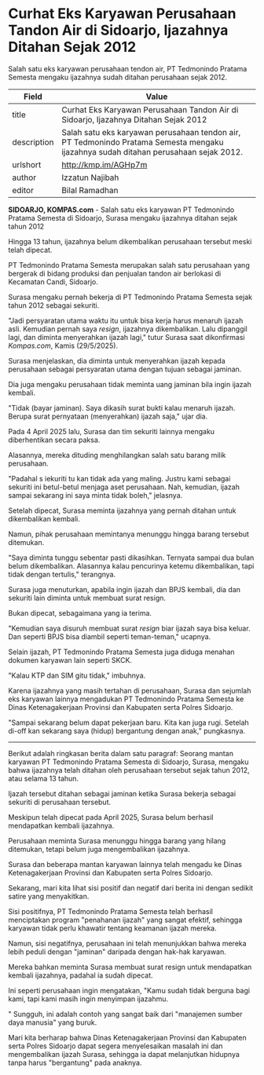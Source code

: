 # Curhat Eks Karyawan Perusahaan Tandon Air di Sidoarjo, Ijazahnya Ditahan Sejak 2012

Salah satu eks karyawan perusahaan tendon air, PT Tedmonindo Pratama Semesta mengaku ijazahnya sudah ditahan perusahaan sejak 2012.

| Field       | Value                                                       |
|-------------|-------------------------------------------------------------|
| title       | Curhat Eks Karyawan Perusahaan Tandon Air di Sidoarjo, Ijazahnya Ditahan Sejak 2012 |
| description | Salah satu eks karyawan perusahaan tendon air, PT Tedmonindo Pratama Semesta mengaku ijazahnya sudah ditahan perusahaan sejak 2012. |
| urlshort    | http://kmp.im/AGHp7m |
| author      | Izzatun Najibah |
| editor      | Bilal Ramadhan |

**SIDOARJO, KOMPAS.com** - Salah satu eks karyawan PT Tedmonindo Pratama Semesta di Sidoarjo, Surasa mengaku ijazahnya ditahan sejak tahun 2012

Hingga 13 tahun, ijazahnya belum dikembalikan perusahaan tersebut meski telah dipecat.

PT Tedmonindo Pratama Semesta merupakan salah satu perusahaan yang bergerak di bidang produksi dan penjualan tandon air berlokasi di Kecamatan Candi, Sidoarjo.

Surasa mengaku pernah bekerja di PT Tedmonindo Pratama Semesta sejak tahun 2012 sebagai sekuriti.

"Jadi persyaratan utama waktu itu untuk bisa kerja harus menaruh ijazah asli. Kemudian pernah saya *resign*, ijazahnya dikembalikan. Lalu dipanggil lagi, dan diminta menyerahkan ijazah lagi," tutur Surasa saat dikonfirmasi *Kompas.com*, Kamis (29/5/2025).

Surasa menjelaskan, dia diminta untuk menyerahkan ijazah kepada perusahaan sebagai persyaratan utama dengan tujuan sebagai jaminan.

Dia juga mengaku perusahaan tidak meminta uang jaminan bila ingin ijazah kembali.

"Tidak (bayar jaminan). Saya dikasih surat bukti kalau menaruh ijazah. Berupa surat pernyataan (menyerahkan) ijazah saja," ujar dia.

Pada 4 April 2025 lalu, Surasa dan tim sekuriti lainnya mengaku diberhentikan secara paksa.

Alasannya, mereka dituding menghilangkan salah satu barang milik perusahaan.

"Padahal s iekuriti tu kan tidak ada yang maling. Justru kami sebagai sekuriti ini betul-betul menjaga aset perusahaan. Nah, kemudian, ijazah sampai sekarang ini saya minta tidak boleh," jelasnya.

Setelah dipecat, Surasa meminta ijazahnya yang pernah ditahan untuk dikembalikan kembali.

Namun, pihak perusahaan memintanya menunggu hingga barang tersebut ditemukan.

"Saya diminta tunggu sebentar pasti dikasihkan. Ternyata sampai dua bulan belum dikembalikan. Alasannya kalau pencurinya ketemu dikembalikan, tapi tidak dengan tertulis," terangnya.

Surasa juga menuturkan, apabila ingin ijazah dan BPJS kembali, dia dan sekuriti lain diminta untuk membuat surat resign.

Bukan dipecat, sebagaimana yang ia terima.

"Kemudian saya disuruh membuat surat *resign* biar ijazah saya bisa keluar. Dan seperti BPJS bisa diambil seperti teman-teman," ucapnya.

Selain ijazah, PT Tedmonindo Pratama Semesta juga diduga menahan dokumen karyawan lain seperti SKCK.

"Kalau KTP dan SIM gitu tidak," imbuhnya.

Karena ijazahnya yang masih tertahan di perusahaan, Surasa dan sejumlah eks karyawan lainnya mengadukan PT Tedmonindo Pratama Semesta ke Dinas Ketenagakerjaan Provinsi dan Kabupaten serta Polres Sidoarjo.

"Sampai sekarang belum dapat pekerjaan baru. Kita kan juga rugi. Setelah di-off kan sekarang saya (hidup) bergantung dengan anak," pungkasnya.

---
Berikut adalah ringkasan berita dalam satu paragraf: Seorang mantan karyawan PT Tedmonindo Pratama Semesta di Sidoarjo, Surasa, mengaku bahwa ijazahnya telah ditahan oleh perusahaan tersebut sejak tahun 2012, atau selama 13 tahun.

 Ijazah tersebut ditahan sebagai jaminan ketika Surasa bekerja sebagai sekuriti di perusahaan tersebut.

 Meskipun telah dipecat pada April 2025, Surasa belum berhasil mendapatkan kembali ijazahnya.

 Perusahaan meminta Surasa menunggu hingga barang yang hilang ditemukan, tetapi belum juga mengembalikan ijazahnya.

 Surasa dan beberapa mantan karyawan lainnya telah mengadu ke Dinas Ketenagakerjaan Provinsi dan Kabupaten serta Polres Sidoarjo.



Sekarang, mari kita lihat sisi positif dan negatif dari berita ini dengan sedikit satire yang menyakitkan.

 Sisi positifnya, PT Tedmonindo Pratama Semesta telah berhasil menciptakan program "penahanan ijazah" yang sangat efektif, sehingga karyawan tidak perlu khawatir tentang keamanan ijazah mereka.

 Namun, sisi negatifnya, perusahaan ini telah menunjukkan bahwa mereka lebih peduli dengan "jaminan" daripada dengan hak-hak karyawan.

 Mereka bahkan meminta Surasa membuat surat resign untuk mendapatkan kembali ijazahnya, padahal ia sudah dipecat.

 Ini seperti perusahaan ingin mengatakan, "Kamu sudah tidak berguna bagi kami, tapi kami masih ingin menyimpan ijazahmu.

" Sungguh, ini adalah contoh yang sangat baik dari "manajemen sumber daya manusia" yang buruk.

 Mari kita berharap bahwa Dinas Ketenagakerjaan Provinsi dan Kabupaten serta Polres Sidoarjo dapat segera menyelesaikan masalah ini dan mengembalikan ijazah Surasa, sehingga ia dapat melanjutkan hidupnya tanpa harus "bergantung" pada anaknya.

